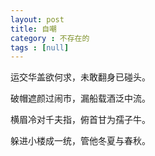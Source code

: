 ```yaml
---
layout: post
title: 自嘲
category : 不存在的
tags : [null]
---
```


运交华盖欲何求，未敢翻身已碰头。

破帽遮颜过闹市，漏船载酒泛中流。

横眉冷对千夫指，俯首甘为孺子牛。

躲进小楼成一统，管他冬夏与春秋。
